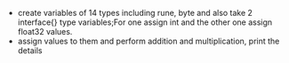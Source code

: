 - create variables of 14 types including rune, byte and also take 2 interface{} type variables;For  one assign int and the other one assign float32 values.
- assign values to them and perform addition and multiplication, print the details